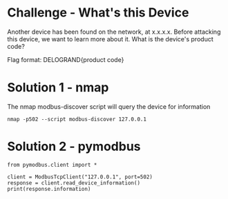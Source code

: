 # Challenge - What's this Device
Another device has been found on the network, at x.x.x.x. Before attacking this device, we want to learn more about it. What is the device's product code?

Flag format: DELOGRAND{product code}

# Solution 1 - nmap
The nmap modbus-discover script will query the device for information
```
nmap -p502 --script modbus-discover 127.0.0.1
```

# Solution 2 - pymodbus
```
from pymodbus.client import *

client = ModbusTcpClient("127.0.0.1", port=502)
response = client.read_device_information()
print(response.information)
```